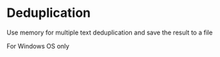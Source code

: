 # Deduplication
Use memory for multiple text deduplication and save the result to a file

For Windows OS only
